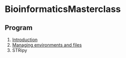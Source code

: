 # BioinformaticsMasterclass

## Program

1. [Introduction](https://github.com/gavinmonahan/BioinformaticsMasterclass/blob/main/Files_and_envs.md)
2. [Managing environments and files](https://github.com/gavinmonahan/BioinformaticsMasterclass/blob/main/Files_and_envs.md)
3. STRipy
